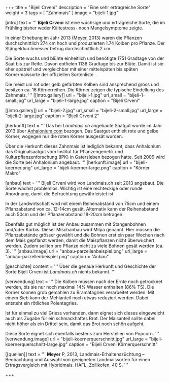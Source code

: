 +++
title = "Bijeli Crveni"
description = "Eine sehr ertragreiche Sorte"
weight = 3
tags = [ "Zahnmais" ]
image = "bijeli-1.jpg"


[intro]
  text = '''
**Bijeli Crveni** ist eine wüchsige und ertragreiche Sorte, die im Frühling bisher weder Kältestress- noch Mangelsymptome zeigte.

In einer Erhebung im Jahr 2013 (Meyer, 2013) waren die Pflanzen durchschnittlich 274 cm hoch und produzierten 1.74 Kolben pro Pflanze. Der Stängeldurchmesser betrug durchschnittlich 2 cm.

Die Sorte wuchs und blühte einheitlich und benötigte 1751 Gradtage von der Saat bis zur Reife. Davon entfielen 1138 Gradtage bis zur Blüte. Damit ist sie eher spätreif und vergleichbar mit einer mittelspäten bis späten Körnermaissorte der offiziellen Sortenliste.

Die meist uni rot oder gelb gefärbten Kolben sind ansprechend gross und besitzen ca. 16 Körnerreihen. Die Körner zeigen die typische Eindellung des Zahnmais.
'''
  [[intro.gallery]]
    url = "bijeli-1.jpg"
    url_small = "bijeli-1-small.jpg"
    url_large = "bijeli-1-large.jpg"
    caption = "Bijeli Crveni"

  [[intro.gallery]]
    url = "bijeli-2.jpg"
    url_small = "bijeli-2-small.jpg"
    url_large = "bijeli-2-large.jpg"
    caption = "Bijeli Crveni 2"


[herkunft]
  text = '''
Das bei *Landmais.ch* angebaute Saatgut wurde im Jahr 2013 über [Anhalonium.com](http://anhalonium.com/) bezogen. Das Saatgut enthielt rote und gelbe Körner, wogegen nur die roten Körner ausgesät wurden.

Über die Herkunft dieses Zahnmais ist lediglich bekannt, dass Anhalonium das Originalsaatgut vom Institut für Pflanzengenetik und Kulturpflanzenforschung (IPK) in Gatersleben bezogen hatte. Seit 2009 wird die Sorte bei Anhalonium angebaut.
'''
  [herkunft.image]
    url = "bijeli-koerner.png"
    url_large = "bijeli-koerner-large.png"
    caption = "Körner Makro"


[anbau]
  text = '''
Bijeli Crveni wird von Landmais.ch seit 2013 angebaut. Die Sorte wächst problemlos. Wichtig ist eine rechteckige oder runde Anordnung, damit die Befruchtung gewährleistet ist.

In der Landwirtschaft wird mit einem Reihenabstand von 75cm und einem Pflanzabstand von ca. 12-14cm gesät. Alternativ kann der Reihenabstand auch 50cm und der Pflanzenabstand 18-20cm betragen.

Ebenfalls gut möglich ist der Anbau zusammen mit Stangenbohnen und/oder Kürbis. Dieser Mischanbau wird Milpa genannt. Hier müssen die Pflanzabstände grösser gewählt und die Bohnen erst ein paar Wochen nach dem Mais gepflanzt werden, damit die Maispflanzen nicht überwuchert werden. Zudem sollten pro Pflanze nicht zu viele Bohnen gesät werden (ca. 3).
'''
  [anbau.image]
    url = "anbau-parzellenbeispiel.png"
    url_large = "anbau-parzellenbeispiel.png"
    caption = "Anbau"


[geschichte]
  content = '''
Über die genaue Herkunft und Geschichte der Sorte Bijeli Crveni ist *Landmais.ch* nichts bekannt.
'''


[verwendung]
  text = '''
Die Kolben müssen nach der Ernte noch getrocknet werden, bis sie nur noch maximal 14% Wasser enthalten (86% TS). Die Körner können grob gemahlen zu Bramatagries verarbeitet werden. Mit einem Sieb kann der Mehlanteil noch etwas reduziert werden. Dabei entsteht ein rötliches Polentagries.

Ist für einmal zu viel Griess vorhanden, dann eignet sich dieses eingeweicht auch als Zugabe für ein schmackhaftes Brot. Der Maisanteil sollte dabei nicht höher als ein Drittel sein, damit das Brot noch schön aufgeht.

Diese Sorte eignet sich ebenfalls bestens zum Herstellen von Popcorn.
'''
  [verwendung.image]
    url = "bijeli-koernerquerschnitt.jpg"
    url_large = "bijeli-koernerquerschnitt-large.jpg"
    caption = "Bijeli Crveni Körnerquerschnitt"


[[quellen]]
  text = '''
  **Meyer** P, 2013, Landmais-Erhaltenszüchtung – Beobachtung und Auswahl von geeigneten Landmaissorten für einen Ertragsvergleich mit Hybridmais. HAFL, Zollikofen, 40 S.
'''

+++
